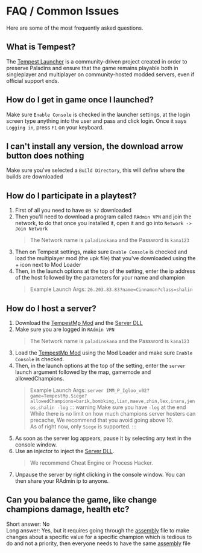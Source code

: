 # FAQ / Common Issues

Here are some of the most frequently asked questions.

## What is Tempest?

The [Tempest Launcher](/tempest/introduction) is a community-driven project created in order to preserve Paladins and ensure that the game remains playable both in singleplayer and multiplayer on community-hosted modded servers, even if official support ends.

## How do I get in game once I launched?

Make sure `Enable Console` is checked in the launcher settings, at the login screen type anything into the user and pass and click login. Once it says `Logging in`, press `F1` on your keyboard.

## I can't install any version, the download arrow button does nothing

Make sure you've selected a `Build Directory`, this will define where the builds are downloaded

## How do I participate in a playtest?

1. First of all you need to have `OB 57` downloaded<br>
2. Then you'll need to download a program called `RAdmin VPN` and join the network, to do that once you installed it, open it and go into `Network -> Join Network`
   > The Network name is `paladinskana` and the Password is `kana123`
3. Then on Tempest settings, make sure `Enable Console` is checked and load the multiplayer mod (the upk file) that you've downloaded using the + icon next to Mod Loader
4. Then, in the launch options at the top of the setting, enter the ip address of the host followed by the parameters for your name and champion
   > Example Launch Args: `26.203.83.83?name=Cinnamon?class=shalin`

## How do I host a server?

1. Download the [TempestMp Mod](https://cdn.discordapp.com/attachments/1377178319107129344/1387080142697922710/TempestMp.upk?ex=6865450c&is=6863f38c&hm=61ad36d83ad351f2ddd6fa0450176064bee3632a21dba4866702b0ddf0c52b86&) and the [Server DLL](https://cdn.discordapp.com/attachments/1377178319107129344/1386381265867112680/TempestMod57.dll?ex=6864b46b&is=686362eb&hm=b6cc7ae8e8f21e9e4ef099184fd087549a7640725913dd2419f31f4114bfc313&)
2. Make sure you are logged in `RAdmin VPN`
   > The Network name is `paladinskana` and the Password is `kana123`
3. Load the [TempestMp Mod](https://cdn.discordapp.com/attachments/1377178319107129344/1387080142697922710/TempestMp.upk?ex=6865450c&is=6863f38c&hm=61ad36d83ad351f2ddd6fa0450176064bee3632a21dba4866702b0ddf0c52b86&) using the Mod Loader and make sure `Enable Console` is checked.
4. Then, in the launch options at the top of the setting, enter the `server` launch argument followed by the map, gamemode and allowedChampions.
   > Example Launch Args: `server IMM_P_Igloo_v02?game=TempestMp.Siege?allowedChampions=barik,bombking,lian,maeve,zhin,lex,inara,jenos,shalin -log`
   > ::: warning
   > Make sure you have `-log` at the end<br>
   > While there is no limit on how much champions server hosters can precache, We recommend that you avoid going above 10.<br>
   > As of right now, only `Siege` is supported.
   > :::
5. As soon as the server log appears, pause it by selecting any text in the console window.
6. Use an injector to inject the [Server DLL](https://cdn.discordapp.com/attachments/1377178319107129344/1386381265867112680/TempestMod57.dll?ex=6864b46b&is=686362eb&hm=b6cc7ae8e8f21e9e4ef099184fd087549a7640725913dd2419f31f4114bfc313&).
   > We recommend Cheat Engine or Process Hacker.
7. Unpause the server by right clicking in the console window. You can then share your RAdmin ip to anyone.

## Can you balance the game, like change champions damage, health etc?

Short answer: No<br>
Long answer: Yes, but it requires going through the [assembly](/marshal/files/assembly) file to make changes about a specific value for a specific champion which is tedious to do and not a priority, then everyone needs to have the same [assembly](/marshal/files/assembly) file
